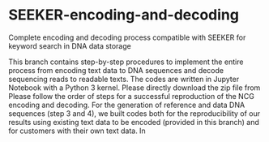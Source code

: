 # SEEKER-encoding-and-decoding
Complete encoding and decoding process compatible with SEEKER for keyword search in DNA data storage


  This branch contains step-by-step procedures to implement the entire process from encoding text data to DNA sequences and decode sequencing reads to readable texts.
  The codes are written in Jupyter Notebook with a Python 3 kernel. Please directly download the zip file from 
  Please follow the order of steps for a successful reproduction of the NCG encoding and decoding. 
  For the generation of reference and data DNA sequences (step 3 and 4), we built codes both for the reproducibility of our results using existing text data to be encoded (provided in this branch) and for customers with their own text data. 
  In 

